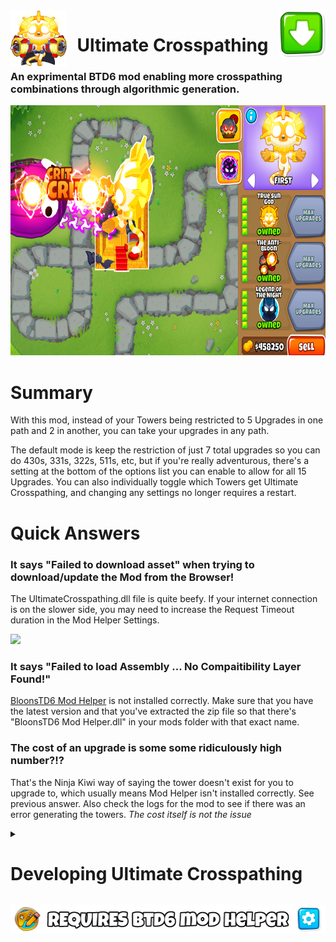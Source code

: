 <a href="https://github.com/doombubbles/ultimate-crosspathing/releases/latest/download/UltimateCrosspathing.dll">
    <img align="left" alt="Icon" height="90" src="Icon.png">
    <img align="right" alt="Download" height="75" src="https://raw.githubusercontent.com/gurrenm3/BTD-Mod-Helper/master/BloonsTD6%20Mod%20Helper/Resources/DownloadBtn.png">
</a>

<h1 align="center">Ultimate Crosspathing</h1>

### An exprimental BTD6 mod enabling more crosspathing combinations through algorithmic generation.

<img alt="Screenshot" height="400" src="screenshot.png"/>

# Summary

With this mod, instead of your Towers being restricted to 5 Upgrades in one path and 2 in another, you can take your
upgrades in any path.

The default mode is keep the restriction of just 7 total upgrades so you can do 430s, 331s, 322s, 511s, etc, but if
you're really adventurous, there's a setting at the bottom of the options list you can enable to allow for all 15
Upgrades. You can also individually toggle which Towers get Ultimate Crosspathing, and changing any settings no longer
requires a restart.

# Quick Answers

### It says "Failed to download asset" when trying to download/update the Mod from the Browser!

The UltimateCrosspathing.dll file is quite beefy. If your internet connection is on the slower side, you may need to increase the Request Timeout duration in the Mod Helper Settings.

<img width="500" src="https://media.discordapp.net/attachments/800115046134186026/1012882202167607306/unknown.png?width=1158&height=670"/>

### It says "Failed to load Assembly ... No Compaitibility Layer Found!"

[BloonsTD6 Mod Helper](https://github.com/gurrenm3/BTD-Mod-Helper/releases/latest) is not installed correctly. Make sure
that you have the latest version and that you've extracted the zip file so that there's "BloonsTD6 Mod Helper.dll" in
your mods folder with that exact name.

### The cost of an upgrade is some some ridiculously high number?!?

That's the Ninja Kiwi way of saying the tower doesn't exist for you to upgrade to, which usually means Mod Helper isn't
installed correctly. See previous answer. Also check the logs for the mod to see if there was an error generating the
towers. *The cost itself is not the issue*

<details><summary><h1>Developing Ultimate Crosspathing</h1></summary>

The two solution confiurations of Ultimate Crosspathing, *Debug* and *Release* build the mod in two different ways.

- *Debug* - For each Tower you have enabled in Settings, and to the number of upgrades you have set in the Settings, the corresponding crosspathings will be generated from scratch into the game. The Debug setting to "Export Tower Bytes" becomes available, and pressing it will update the TowerLoader classes and bytes for each tower in the source code.

- *Release* - Instead of generating, it loads in all towers based on what bytes have already been generated and included. The settings then merely determine In-Game crosspathing capability.

The work flow of fixing Ultimate Crosspathing after a new update goes something like:

1. Run the mod built on *Debug* mode with new version with just Dart Monkey enabled at 7 upgrades to see if there's any core generation breakage.

2. If successful, run again with all towers enabled at 7 Upgrades (takes a couple minutes) and attempt to export the bytes.

3. If successful, switch to *Release* mode and attempt loading in all the towers that've been generated.

4. If sucessful, attempt the final generation on *Debug* mode for all towers at 15 upgrades (takes 30+ minutes) and export the bytes.

5. If sucessesful, test the mod and the towers on *Release* mode to see if it's ready for the actual release.

If tower in-game functionality needs to be tested in *Debug* mode, enable the "Post-Merge while Generating" setting. Note that this needs to be off for any generation before the real release.

</details>


[![Requires BTD6 Mod Helper](https://raw.githubusercontent.com/gurrenm3/BTD-Mod-Helper/master/banner.png)](https://github.com/gurrenm3/BTD-Mod-Helper#readme)
